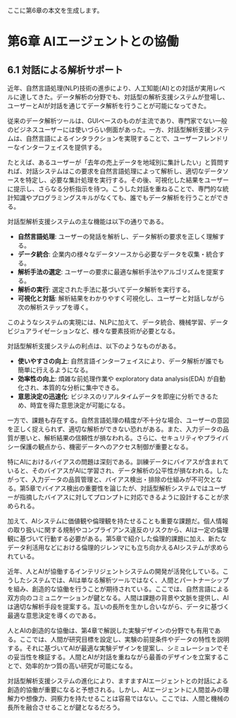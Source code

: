 ここに第6章の本文を生成します。

# 第6章 AIエージェントとの協働

## 6.1 対話による解析サポート

近年、自然言語処理(NLP)技術の進歩により、人工知能(AI)との対話が実用レベルに達してきた。データ解析の分野でも、対話型の解析支援システムが登場し、ユーザーとAIが対話を通じてデータ解析を行うことが可能になってきた。

従来のデータ解析ツールは、GUIベースのものが主流であり、専門家でない一般のビジネスユーザーには使いづらい側面があった。一方、対話型解析支援システムは、自然言語によるインタラクションを実現することで、ユーザーフレンドリーなインターフェイスを提供する。

たとえば、あるユーザーが「去年の売上データを地域別に集計したい」と質問すれば、対話システムはこの要求を自然言語処理によって解析し、適切なデータソースを特定し、必要な集計処理を実行する。その後、可視化した結果をユーザーに提示し、さらなる分析指示を待つ。こうした対話を重ねることで、専門的な統計知識やプログラミングスキルがなくても、誰でもデータ解析を行うことができる。

対話型解析支援システムの主な機能は以下の通りである。

- **自然言語処理**: ユーザーの発話を解析し、データ解析の要求を正しく理解する。
- **データ統合**: 企業内の様々なデータソースから必要なデータを収集・統合する。
- **解析手法の選定**: ユーザーの要求に最適な解析手法やアルゴリズムを提案する。
- **解析の実行**: 選定された手法に基づいてデータ解析を実行する。
- **可視化と対話**: 解析結果をわかりやすく可視化し、ユーザーと対話しながら次の解析ステップを導く。

このようなシステムの実現には、NLPに加えて、データ統合、機械学習、データビジュアライゼーションなど、様々な要素技術が必要となる。

対話型解析支援システムの利点は、以下のようなものがある。

- **使いやすさの向上**: 自然言語インターフェイスにより、データ解析が誰でも簡単に行えるようになる。
- **効率性の向上**: 煩雑な前処理作業や exploratory data analysis(EDA) が自動化され、本質的な分析に集中できる。
- **意思決定の迅速化**: ビジネスのリアルタイムデータを即座に分析できるため、時宜を得た意思決定が可能になる。

一方で、課題も存在する。自然言語処理の精度が不十分な場合、ユーザーの意図を正しく捉えられず、適切な解析ができない恐れがある。また、入力データの品質が悪いと、解析結果の信頼性が損なわれる。さらに、セキュリティやプライバシー保護の観点から、機密データへのアクセス制御が重要となる。

特にAIにおけるバイアスの問題は深刻である。訓練データにバイアスが含まれていると、そのバイアスがAIに学習され、データ解析の公平性が損なわれる。したがって、入力データの品質管理と、バイアス検出・排除の仕組みが不可欠となる。第5章でバイアス検出の重要性を論じたが、対話型解析システムではユーザーが指摘したバイアスに対してプロンプトに対応できるように設計することが求められる。

加えて、AIシステムに価値観や倫理観を持たせることも重要な課題だ。個人情報の取り扱いに関する規制やコンプライアンス違反のリスクから、AIは一定の倫理観に基づいて行動する必要がある。第5章で紹介した倫理的課題に加え、新たなデータ利活用などにおける倫理的ジレンマにも立ち向かえるAIシステムが求められている。

近年、人とAIが協働するインテリジェントシステムの開発が活発化している。こうしたシステムでは、AIは単なる解析ツールではなく、人間とパートナーシップを組み、創造的な協働を行うことが期待されている。ここでは、自然言語による双方向のコミュニケーションが鍵となる。人間は課題の背景や文脈を提供し、AIは適切な解析手段を提案する。互いの長所を生かし合いながら、データに基づく最適な意思決定を導くのである。

人とAIの創造的な協働は、第4章で解説した実験デザインの分野でも有用である。ここでは、人間が研究目標を設定し、実験の前提条件やデータの特性を説明する。それに基づいてAIが最適な実験デザインを提案し、シミュレーションでその妥当性を検証する。人間とAIが対話を重ねながら最善のデザインを立案することで、効率的かつ質の高い研究が可能になる。

対話型解析支援システムの進化により、ますますAIエージェントとの対話による創造的協働が重要になると予想される。しかし、AIエージェントに人間並みの理解力や想像力、洞察力を持たせることは容易ではない。ここでは、人間と機械の長所を融合させることが鍵となるだろう。